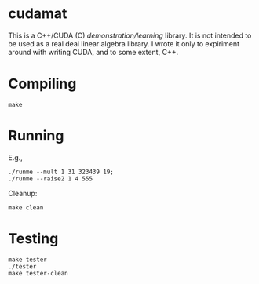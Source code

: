 # cudamat

This is a C++/CUDA (C) *demonstration/learning* library. It is not intended to be used as a real deal linear algebra library. I wrote it only to expiriment around with writing CUDA, and to some extent, C++.

# Compiling

    make

# Running
E.g.,

    ./runme --mult 1 31 323439 19;
    ./runme --raise2 1 4 555

Cleanup:

    make clean

# Testing

    make tester
    ./tester
    make tester-clean
